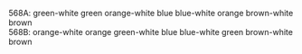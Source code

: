 568A: green-white green orange-white blue blue-white orange brown-white brown  
568B: orange-white orange green-white blue blue-white green brown-white brown